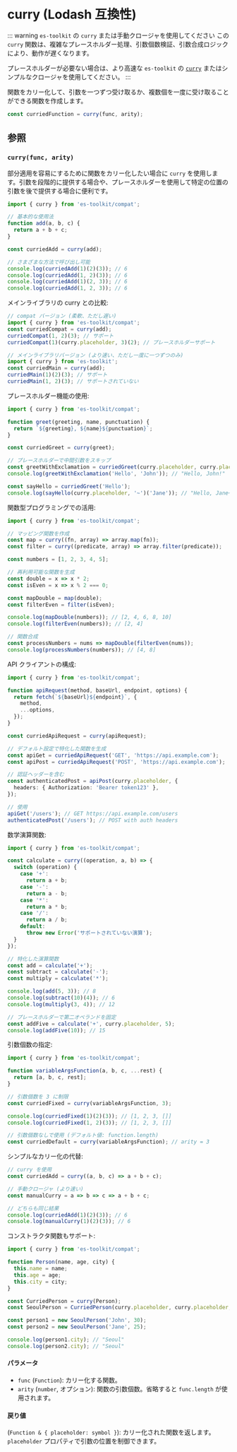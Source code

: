 # curry (Lodash 互換性)

::: warning `es-toolkit` の `curry` または手動クロージャを使用してください
この `curry` 関数は、複雑なプレースホルダー処理、引数個数検証、引数合成ロジックにより、動作が遅くなります。

プレースホルダーが必要ない場合は、より高速な `es-toolkit` の [`curry`](../../function/curry.md) またはシンプルなクロージャを使用してください。
:::

関数をカリー化して、引数を一つずつ受け取るか、複数個を一度に受け取ることができる関数を作成します。

```typescript
const curriedFunction = curry(func, arity);
```

## 参照

### `curry(func, arity)`

部分適用を容易にするために関数をカリー化したい場合に `curry` を使用します。引数を段階的に提供する場合や、プレースホルダーを使用して特定の位置の引数を後で提供する場合に便利です。

```typescript
import { curry } from 'es-toolkit/compat';

// 基本的な使用法
function add(a, b, c) {
  return a + b + c;
}

const curriedAdd = curry(add);

// さまざまな方法で呼び出し可能
console.log(curriedAdd(1)(2)(3)); // 6
console.log(curriedAdd(1, 2)(3)); // 6
console.log(curriedAdd(1)(2, 3)); // 6
console.log(curriedAdd(1, 2, 3)); // 6
```

メインライブラリの curry との比較:

```typescript
// compat バージョン (柔軟、ただし遅い)
import { curry } from 'es-toolkit/compat';
const curriedCompat = curry(add);
curriedCompat(1, 2)(3); // サポート
curriedCompat(1)(curry.placeholder, 3)(2); // プレースホルダーサポート

// メインライブラリバージョン (より速い、ただし一度に一つずつのみ)
import { curry } from 'es-toolkit';
const curriedMain = curry(add);
curriedMain(1)(2)(3); // サポート
curriedMain(1, 2)(3); // サポートされていない
```

プレースホルダー機能の使用:

```typescript
import { curry } from 'es-toolkit/compat';

function greet(greeting, name, punctuation) {
  return `${greeting}, ${name}${punctuation}`;
}

const curriedGreet = curry(greet);

// プレースホルダーで中間引数をスキップ
const greetWithExclamation = curriedGreet(curry.placeholder, curry.placeholder, '!');
console.log(greetWithExclamation('Hello', 'John')); // "Hello, John!"

const sayHello = curriedGreet('Hello');
console.log(sayHello(curry.placeholder, '~')('Jane')); // "Hello, Jane~"
```

関数型プログラミングでの活用:

```typescript
import { curry } from 'es-toolkit/compat';

// マッピング関数を作成
const map = curry((fn, array) => array.map(fn));
const filter = curry((predicate, array) => array.filter(predicate));

const numbers = [1, 2, 3, 4, 5];

// 再利用可能な関数を生成
const double = x => x * 2;
const isEven = x => x % 2 === 0;

const mapDouble = map(double);
const filterEven = filter(isEven);

console.log(mapDouble(numbers)); // [2, 4, 6, 8, 10]
console.log(filterEven(numbers)); // [2, 4]

// 関数合成
const processNumbers = nums => mapDouble(filterEven(nums));
console.log(processNumbers(numbers)); // [4, 8]
```

API クライアントの構成:

```typescript
import { curry } from 'es-toolkit/compat';

function apiRequest(method, baseUrl, endpoint, options) {
  return fetch(`${baseUrl}${endpoint}`, {
    method,
    ...options,
  });
}

const curriedApiRequest = curry(apiRequest);

// デフォルト設定で特化した関数を生成
const apiGet = curriedApiRequest('GET', 'https://api.example.com');
const apiPost = curriedApiRequest('POST', 'https://api.example.com');

// 認証ヘッダーを含む
const authenticatedPost = apiPost(curry.placeholder, {
  headers: { Authorization: 'Bearer token123' },
});

// 使用
apiGet('/users'); // GET https://api.example.com/users
authenticatedPost('/users'); // POST with auth headers
```

数学演算関数:

```typescript
import { curry } from 'es-toolkit/compat';

const calculate = curry((operation, a, b) => {
  switch (operation) {
    case '+':
      return a + b;
    case '-':
      return a - b;
    case '*':
      return a * b;
    case '/':
      return a / b;
    default:
      throw new Error('サポートされていない演算');
  }
});

// 特化した演算関数
const add = calculate('+');
const subtract = calculate('-');
const multiply = calculate('*');

console.log(add(5, 3)); // 8
console.log(subtract(10)(4)); // 6
console.log(multiply(3, 4)); // 12

// プレースホルダーで第二オペランドを固定
const addFive = calculate('+', curry.placeholder, 5);
console.log(addFive(10)); // 15
```

引数個数の指定:

```typescript
import { curry } from 'es-toolkit/compat';

function variableArgsFunction(a, b, c, ...rest) {
  return [a, b, c, rest];
}

// 引数個数を 3 に制限
const curriedFixed = curry(variableArgsFunction, 3);

console.log(curriedFixed(1)(2)(3)); // [1, 2, 3, []]
console.log(curriedFixed(1, 2)(3)); // [1, 2, 3, []]

// 引数個数なしで使用 (デフォルト値: function.length)
const curriedDefault = curry(variableArgsFunction); // arity = 3
```

シンプルなカリー化の代替:

```typescript
// curry を使用
const curriedAdd = curry((a, b, c) => a + b + c);

// 手動クロージャ (より速い)
const manualCurry = a => b => c => a + b + c;

// どちらも同じ結果
console.log(curriedAdd(1)(2)(3)); // 6
console.log(manualCurry(1)(2)(3)); // 6
```

コンストラクタ関数もサポート:

```typescript
import { curry } from 'es-toolkit/compat';

function Person(name, age, city) {
  this.name = name;
  this.age = age;
  this.city = city;
}

const CurriedPerson = curry(Person);
const SeoulPerson = CurriedPerson(curry.placeholder, curry.placeholder, 'Seoul');

const person1 = new SeoulPerson('John', 30);
const person2 = new SeoulPerson('Jane', 25);

console.log(person1.city); // "Seoul"
console.log(person2.city); // "Seoul"
```

#### パラメータ

- `func` (`Function`): カリー化する関数。
- `arity` (`number`, オプション): 関数の引数個数。省略すると `func.length` が使用されます。

#### 戻り値

(`Function & { placeholder: symbol }`): カリー化された関数を返します。`placeholder` プロパティで引数の位置を制御できます。
